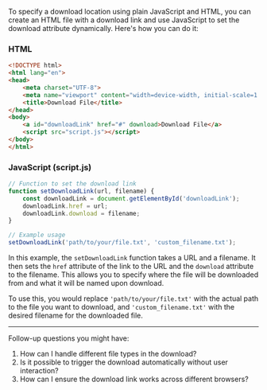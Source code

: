 To specify a download location using plain JavaScript and HTML, you can create an HTML file with a download link and use JavaScript to set the download attribute dynamically. Here's how you can do it:

### HTML

```html
<!DOCTYPE html>
<html lang="en">
<head>
    <meta charset="UTF-8">
    <meta name="viewport" content="width=device-width, initial-scale=1.0">
    <title>Download File</title>
</head>
<body>
    <a id="downloadLink" href="#" download>Download File</a>
    <script src="script.js"></script>
</body>
</html>
```

### JavaScript (script.js)

```javascript
// Function to set the download link
function setDownloadLink(url, filename) {
    const downloadLink = document.getElementById('downloadLink');
    downloadLink.href = url;
    downloadLink.download = filename;
}

// Example usage
setDownloadLink('path/to/your/file.txt', 'custom_filename.txt');
```

In this example, the `setDownloadLink` function takes a URL and a filename. It then sets the `href` attribute of the link to the URL and the `download` attribute to the filename. This allows you to specify where the file will be downloaded from and what it will be named upon download.

To use this, you would replace `'path/to/your/file.txt'` with the actual path to the file you want to download, and `'custom_filename.txt'` with the desired filename for the downloaded file.

---

Follow-up questions you might have:

1. How can I handle different file types in the download?
2. Is it possible to trigger the download automatically without user interaction?
3. How can I ensure the download link works across different browsers?

